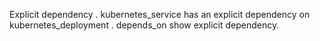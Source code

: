 Explicit dependency .
kubernetes_service has an explicit dependency on kubernetes_deployment .
depends_on show explicit dependency.
